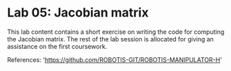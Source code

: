 # Lab 05: Jacobian matrix
This lab content contains a short exercise on writing the code for computing the Jacobian matrix. The rest of the lab session is allocated for giving an assistance on the first coursework.

References:
'https://github.com/ROBOTIS-GIT/ROBOTIS-MANIPULATOR-H'
